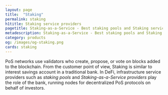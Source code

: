 ```yaml
---
layout: page
title:  "Staking"
permalink: staking
h1title: Staking service providers
pagetitle: Staking-as-a-Service - Best staking pools and Staking service providers.  
metadescription: Staking-as-a-Service - Best staking pools and Staking service providers. PoS networks use validators who create, propose, or vote on blocks added to the blockchain. From the end-user perspective, Staking is similar to interest savings account in a traditional bank.
category: products
og: /images/og-staking.png
cards: staking
---
```

PoS networks use validators who create, propose, or vote on blocks added to the blockchain. From the customer point of view, Staking is similar to interest savings account in a traditional bank. In DeFi, infrastructure service providers such as _staking pools_ and _Staking-as-a-Service providers_ play the role of the bank, running nodes for decentralized PoS protocols on behalf of investors.

